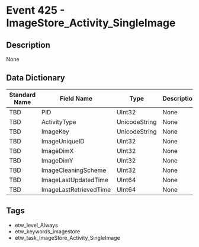 # Event 425 - ImageStore_Activity_SingleImage

## Description
None

## Data Dictionary
|Standard Name|Field Name|Type|Description|Sample Value|
|---|---|---|---|---|
|TBD|PID|UInt32|None|`None`|
|TBD|ActivityType|UnicodeString|None|`None`|
|TBD|ImageKey|UnicodeString|None|`None`|
|TBD|ImageUniqueID|UInt32|None|`None`|
|TBD|ImageDimX|UInt32|None|`None`|
|TBD|ImageDimY|UInt32|None|`None`|
|TBD|ImageCleaningScheme|UInt32|None|`None`|
|TBD|ImageLastUpdatedTime|UInt64|None|`None`|
|TBD|ImageLastRetrievedTime|UInt64|None|`None`|

## Tags
* etw_level_Always
* etw_keywords_imagestore
* etw_task_ImageStore_Activity_SingleImage
